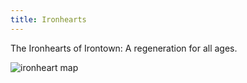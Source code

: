 ```yaml
---
title: Ironhearts
---
```


The Ironhearts of Irontown: A regeneration for all ages.

![ironheart map](../images/Ironheartmap.jpg)
